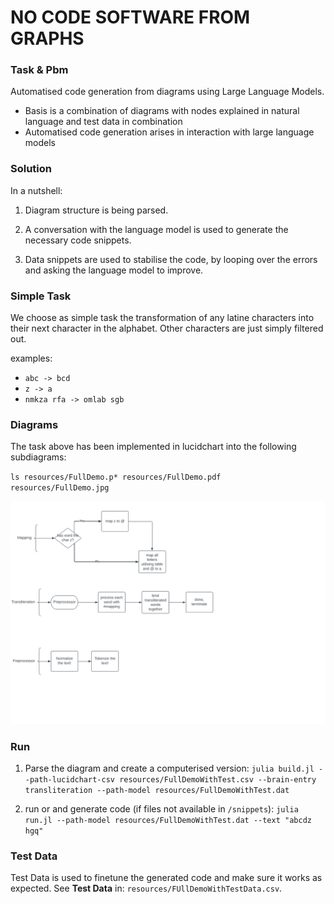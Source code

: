 # NO CODE SOFTWARE FROM GRAPHS


### Task & Pbm
Automatised code generation from diagrams using Large Language Models.

* Basis is a combination of diagrams with nodes explained in natural language and test data in combination
* Automatised code generation arises in interaction with large language models
 

### Solution
In a nutshell:

1. Diagram structure is being parsed.

2. A conversation with the language model is used to generate the necessary code snippets.

3. Data snippets are used to stabilise the code, by looping over the errors and asking the language model to improve.

### Simple Task

We choose as simple task the transformation of any latine characters into their next character in the alphabet.
Other characters are just simply filtered out. 

examples:
* `abc -> bcd`
* `z -> a`
* `nmkza rfa -> omlab sgb`
  

### Diagrams

The task above has been implemented in lucidchart into the following subdiagrams:

`ls resources/FullDemo.p*
resources/FullDemo.pdf  resources/FullDemo.jpg`


![Alt text](/resources/FullDemo.jpg "a title")


### Run

1. Parse the diagram and create a computerised version:
`julia build.jl --path-lucidchart-csv resources/FullDemoWithTest.csv --brain-entry transliteration --path-model resources/FullDemoWithTest.dat`

2. run or and generate code (if files not available in `/snippets`):
`julia run.jl --path-model resources/FullDemoWithTest.dat --text "abcdz hgq"`

### Test Data

Test Data is used to finetune the generated code and make sure it works as expected. 
See **Test Data** in:
`resources/FUllDemoWithTestData.csv`.
